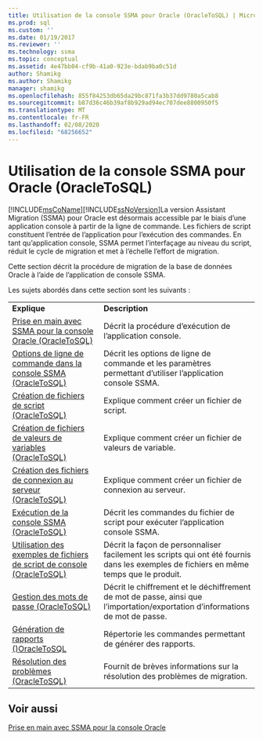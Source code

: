 ```yaml
---
title: Utilisation de la console SSMA pour Oracle (OracleToSQL) | Microsoft Docs
ms.prod: sql
ms.custom: ''
ms.date: 01/19/2017
ms.reviewer: ''
ms.technology: ssma
ms.topic: conceptual
ms.assetid: 4e47bb04-cf9b-41a0-923e-bdab9ba0c51d
author: Shamikg
ms.author: Shamikg
manager: shamikg
ms.openlocfilehash: 855f84253db65da29bc871fa3b37dd9780a5cab8
ms.sourcegitcommit: b87d36c46b39af8b929ad94ec707dee8800950f5
ms.translationtype: MT
ms.contentlocale: fr-FR
ms.lasthandoff: 02/08/2020
ms.locfileid: "68256652"
---
```

# <a name="working-with-ssma-for-oracle-console-oracletosql"></a>Utilisation de la console SSMA pour Oracle (OracleToSQL)
[!INCLUDE[msCoName](../../includes/msconame_md.md)][!INCLUDE[ssNoVersion](../../includes/ssnoversion-md.md)]La version Assistant Migration (SSMA) pour Oracle est désormais accessible par le biais d’une application console à partir de la ligne de commande. Les fichiers de script constituent l’entrée de l’application pour l’exécution des commandes. En tant qu’application console, SSMA permet l’interfaçage au niveau du script, réduit le cycle de migration et met à l’échelle l’effort de migration.  
  
Cette section décrit la procédure de migration de la base de données Oracle à l’aide de l’application de console SSMA.  
  
Les sujets abordés dans cette section sont les suivants :  
  
|||  
|-|-|  
|**Explique**|**Description**|  
|[Prise en main avec SSMA pour la console Oracle &#40;OracleToSQL&#41;](../../ssma/oracle/getting-started-with-ssma-for-oracle-console-oracletosql.md)|Décrit la procédure d’exécution de l’application console.|  
|[Options de ligne de commande dans la console SSMA &#40;OracleToSQL&#41;](../../ssma/oracle/command-line-options-in-ssma-console-oracletosql.md)|Décrit les options de ligne de commande et les paramètres permettant d’utiliser l’application console SSMA.|  
|[Création de fichiers de script &#40;OracleToSQL&#41;](../../ssma/oracle/creating-script-files-oracletosql.md)|Explique comment créer un fichier de script.|  
|[Création de fichiers de valeurs de variables &#40;OracleToSQL&#41;](../../ssma/oracle/creating-variable-value-files-oracletosql.md)|Explique comment créer un fichier de valeurs de variable.|  
|[Création des fichiers de connexion au serveur &#40;OracleToSQL&#41;](../../ssma/oracle/creating-the-server-connection-files-oracletosql.md)|Explique comment créer un fichier de connexion au serveur.|  
|[Exécution de la console SSMA &#40;OracleToSQL&#41;](../../ssma/oracle/executing-the-ssma-console-oracletosql.md)|Décrit les commandes du fichier de script pour exécuter l’application console SSMA.|  
|[Utilisation des exemples de fichiers de script de console &#40;OracleToSQL&#41;](../../ssma/oracle/working-with-the-sample-console-script-files-oracletosql.md)|Décrit la façon de personnaliser facilement les scripts qui ont été fournis dans les exemples de fichiers en même temps que le produit.|  
|[Gestion des mots de passe &#40;OracleToSQL&#41;](../../ssma/oracle/managing-passwords-oracletosql.md)|Décrit le chiffrement et le déchiffrement de mot de passe, ainsi que l’importation/exportation d’informations de mot de passe.|  
|[Génération de rapports &#40;&#41;OracleToSQL](../../ssma/oracle/generating-reports-oracletosql.md)|Répertorie les commandes permettant de générer des rapports.|  
|[Résolution des problèmes &#40;OracleToSQL&#41;](../../ssma/oracle/troubleshooting-oracletosql.md)|Fournit de brèves informations sur la résolution des problèmes de migration.|  
  
## <a name="see-also"></a>Voir aussi  
[Prise en main avec SSMA pour la console Oracle](getting-started-with-ssma-for-oracle-console-oracletosql.md)  
  
